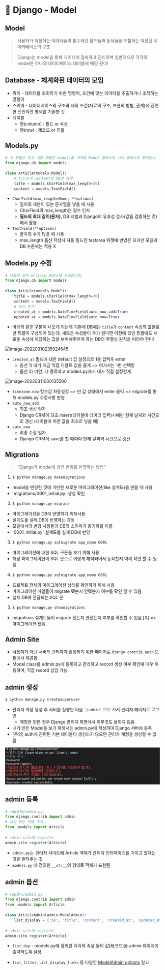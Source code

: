 # 🌱 Django - Model

## Model

> 사용자가 저장하는 데이터들의 필수적인 필드들과 동작들을 포함하는 저장된 데이터베이스의 구조
>
> Django는 model을 통해 데이터에 접속하고 관리하며 일반적으로 각각의 model은 하나의 데이터베이스 테이블에 매핑 된다!

## Database - 체계화된 데이터의 모임

- 쿼리 - 데이터를 조회하기 위한 명령어, 조건에 맞는 데이터를 추출하거나 조작하는 명령어
- 스키마 - 데이터베이스의 구조와 제약 조건(자료의 구조, 표현의 방법, 관계)에 관련한 전반적인 명세를 기술한 것
- 테이블 
  - 열(column) : 필드 or 속성
  - 행(row) : 레코드 or 튜플

## Models.py

```python
# 각 모델은 장고 내장 모듈인 models를 가져와 Model 클래스의 서브 클래스로 표현된다
from django.db import models

class Article(models.Model):
    # title과 content은 DB의 컬럼
    title = models.CharField(max_length=30)
    content = models.TextField()
```

- `CharField(max_length=None, **options)`
  - 길이의 제한이 있는 문자열을 넣을 때 사용
  - CharField의 max_length는 필수 인자
  - **필드의 최대 길이(문자),** DB 레벨과 Django의 유효성 검사(값을 검증하는 것)에서 활용
- `TextField(**options)`
  - 글자의 수가 많을 때 사용
  - max_length 옵션 작성시 자동 필드인 testarea 위젯에 반영은 되지만 모델과 DB 수준에는 적용 X

## Models.py 수정

```python
# 다음과 같이 Article 클래스에 수정한다면,
from django.db import models

class Article(models.Model):
    title = models.CharField(max_length=30)
    content = models.TextField()
    # 속성 추가
    created_at = models.DateTimeField(auto_now_add=True)
    updated_at = models.DateTimeField(auto_now=True)
```

- 아래와 같은 구문이 나오게 되는데 기존에 DB에는 `title`과 `content` 속성의 값들로만 튜플이 구성되어 있는데, 새로운 속성들이 추가 된다면 이전에 있던 튜플에도 새로운 속성에 해당하는 값을 부여해주어야 하는 DB의 무결성 원칙을 따라야 한다!

![image-20220310235924545](C:/Users/livem/Desktop/letgodchan0/TIL/Django/Django%2003.assets/image-20220310235924545.png)

- `created_at` 필드에 대한 default 값 설정으로 1을 입력후 enter
  - 옵션 1) 내가 지금 직접 디폴트 값을 줄게 => 여기서는 1번 선택함
  - 옵션 2) 미안. 나 종료하고 models.py에서 내가 직접 설정할게

![image-20220311000135500](C:/Users/livem/Desktop/letgodchan0/TIL/Django/Django%2003.assets/image-20220311000135500.png)

- `timezone.now` 함수값 자동설정 => 빈 값 상태에서 enter 클릭 => migrate를 통해 models.py 수정사항 반영
- `auto_now_add`
  - 최초 생성 일자
  - Django ORM이 최초 insert(테이블에 데이터 입력)시에만 현재 날짜와 시간으로 갱신 (테이블에 어떤 값을 최초로 넣을 때)
- `auto_now`
  - 최종 수정 일자
  - Django ORM이 save를 할 때마다 현재 날짜와 시간으로 갱신

## Migrations

>"Django가 model에 생긴 변화를 반영하는 방법"

1. ```bash
   $ python manage.py makemigrations
   ```

  - model을 변경한 것에 기반한 새로운 마이그레이션(like 설계도)을 만들 때 사용
  - 'migrations/0001_initial.py' 생성 확인

2. ```bash
   $ python manage.py migrate
   ```

- 마이그레이션을 DB에 반영하기 위해사용
- 설계도를 실제 DB에 반영하는 과정
- 모델에서의 변경 사항들과 DB의 스키마가 동기화를 이룸
- '0001_initial.py' 설계도를 실제 DB에 반영

3. ```bash
   $ python manage.py sqlmigrate app_name 0001
   ```

- 마이그레이션에 대한 SQL 구문을 보기 위해 사용
- 해당 마이그레이션이 SQL 문으로 어떻게 해석되어서 동작할지 미리 확인 할 수 있음

4. ```bash
   $ python manage.py sqlmigrate app_name 0001
   ```

- 프로젝트 전체의 마이그레이션 상태를 확인하기 위해 사용
- 마이그레이션 파일들이 migrate 됐는지 안됐는지 여부를 확인 할 수 있음
- 실제 DB에 전달되는 SQL 문

5. ```bash
   $ python manage.py showmigrations
   ```

- migrations 설계도들이 migrate 됐는지 안됐는지 여부를 확인할 수 있음 [X] => 마이그레이션 됐음

## Admin Site

- 사용자가 아닌 서버의 관리자가 활용하기 위한 페이지로 `django.contrib.auth` 모듈에서 제공됨
- Model class를 admin.py에 등록하고 관리하고 record 생성 여부 확인에 매우 유용하며, 직접 record 삽입 가능

## admin 생성

```bash
$ python manage.py createsuperuser
```

- 관리자 계정 생성 후 서버를 실행한 다음 `'/admin'` 으로 가서 관리자 페이지로 로그인
  - 계정만 만든 경우 Django 관리자 화면에서 아무것도 보이지 않음
- 내가 만든 Model을 보기 위해서는 admin.py에 작성하여 Django 서버에 등록
- [주의] auth에 관련된 기본 테이블이 생성되지 않으면 관리자 계정을 생성할 수 없음

![image-20220311003026402](Django%20-%20Model.assets/image-20220311003026402.png)

## admin 등록

```python
# app폴더/admin.py
from django.contrib import admin
# 내가 만든 모델 추가
from .models import Article

# admin site에 register
admin.site.register(Article)
```

- `admin.py`는 관리자 사이트에 Article 객체가 관리자 인터페이스를 가지고 있다는 것을 알려주는 것
- `models.py` 에 정의한 `__str__`의 형태로 객체가 표현됨

## admin 옵션

```python
# app폴더/admin.py
from django.contrib import admin
from .models import Article

class ArticleAdmin(admin.ModelAdmin):
    list_display = ('pk', 'title', 'content', 'created_at', 'updated_at',)

# admin site에 register
admin.site.register(Article)
```

- `list_day` - models.py에 정의한 각각의 속성 들의 값(레코드)을 admin 페이지에 출력하도록 설정

- `list_filter`, `list_display_links` 등 다양한 [ModelAdmin options](https://docs.djangoproject.com/en/3.2/ref/contrib/admin/#modeladmin-options) 참고